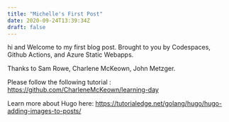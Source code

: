 ```yaml
---
title: "Michelle's First Post"
date: 2020-09-24T13:39:34Z
draft: false
---
```


hi and Welcome to my first blog post. Brought to you by Codespaces, Github Actions, and Azure Static Webapps.

Thanks to Sam Rowe, Charlene McKeown, John Metzger.

Please follow the following tutorial :  https://github.com/CharleneMcKeown/learning-day


Learn more about Hugo here:  https://tutorialedge.net/golang/hugo/hugo-adding-images-to-posts/
